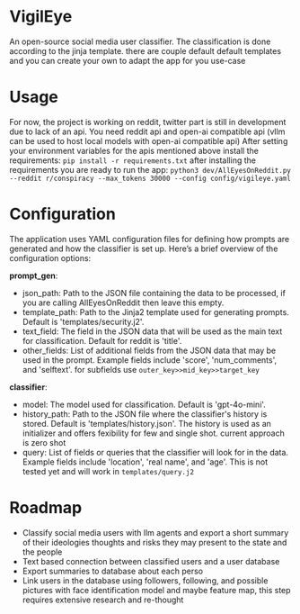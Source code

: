 # VigilEye
 
An open-source social media user classifier. The classification is done according to the jinja template. there are couple default default templates and you can create your own to adapt the app for you use-case
# Usage
For now, the project is working on reddit, twitter part is still in development due to lack of an api.
You need reddit api and open-ai compatible api (vllm can be used to host local models with open-ai compatible api)
After setting your environment variables for the apis mentioned above install the requirements:
```pip install -r requirements.txt```
after installing the requirements you are ready to run the app:
```python3 dev/AllEyesOnReddit.py --reddit r/conspiracy --max_tokens 30000 --config config/vigileye.yaml```

# Configuration
The application uses YAML configuration files for defining how prompts are generated and how the classifier is set up. Here’s a brief overview of the configuration options:

**prompt_gen**:
- json_path: Path to the JSON file containing the data to be processed, if you are calling AllEyesOnReddit then leave this empty.
- template_path: Path to the Jinja2 template used for generating prompts. Default is 'templates/security.j2'.
- text_field: The field in the JSON data that will be used as the main text for classification. Default for reddit is 'title'.
- other_fields: List of additional fields from the JSON data that may be used in the prompt. Example fields include 'score', 'num_comments', and 'selftext'. for subfields use
```outer_key>>mid_key>>target_key```


**classifier**:

- model: The model used for classification. Default is 'gpt-4o-mini'.
- history_path: Path to the JSON file where the classifier's history is stored. Default is 'templates/history.json'. The history is used as an initializer and offers fexibility for few and single shot. current approach is zero shot
- query: List of fields or queries that the classifier will look for in the data. Example fields include 'location', 'real name', and 'age'. This is not tested yet and will work in ```templates/query.j2```

# Roadmap
- Classify social media users with llm agents and export a short summary of their ideologies thoughts and risks they may present to the state and the people
- Text based connection between classified users and a user database
- Export summaries to database about each perso
- Link users in the database using followers, following, and possible pictures with face identification model and maybe feature map, this step requires extensive research and re-thought

